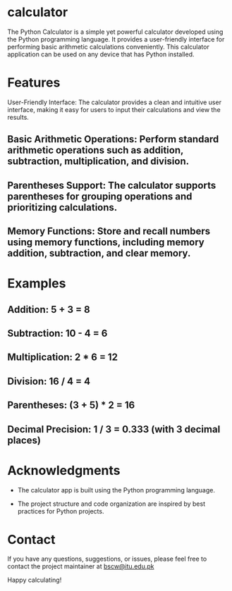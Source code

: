 # calculator

The Python Calculator is a simple yet powerful calculator developed using the Python programming language. It provides a user-friendly interface for performing basic arithmetic calculations conveniently. This calculator application can be used on any device that has Python installed.

# Features
User-Friendly Interface: The calculator provides a clean and intuitive user interface, making it easy for users to input their calculations and view the results.

## Basic Arithmetic Operations: Perform standard arithmetic operations such as addition, subtraction, multiplication, and division.

## Parentheses Support: The calculator supports parentheses for grouping operations and prioritizing calculations.

## Memory Functions: Store and recall numbers using memory functions, including memory addition, subtraction, and clear memory.

# Examples
## Addition: 5 + 3 = 8
## Subtraction: 10 - 4 = 6
## Multiplication: 2 * 6 = 12
## Division: 16 / 4 = 4
## Parentheses: (3 + 5) * 2 = 16
## Decimal Precision: 1 / 3 = 0.333 (with 3 decimal places)

# Acknowledgments
- The calculator app is built using the Python programming language.

- The project structure and code organization are inspired by best practices for Python projects.

# Contact
If you have any questions, suggestions, or issues, please feel free to contact the project maintainer at bscw@itu.edu.pk

Happy calculating!
